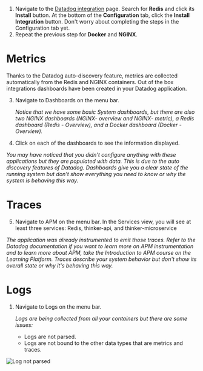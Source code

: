 1. Navigate to the <a href="htthttps://app.datadoghq.com/account/settings" target="_datadog">Datadog integration</a> page. Search for **Redis** and click its **Install** button. At the bottom of the **Configuration** tab, click the **Install Integration** button. Don't worry about completing the steps in the Configuration tab yet.
2. Repeat the previous step for **Docker** and **NGINX**.

# Metrics

Thanks to the Datadog auto-discovery feature, metrics are collected automatically from the Redis and NGINX containers. Out of the box integrations dashboards have been created in your Datadog application.

3. Navigate to Dashboards on the menu bar. 
   
   *Notice that we have some basic System dashboards, but there are also two NGINX dashboards (NGINX- overview and NGINX- metric), a Redis dashboard (Redis - Overview), and a Docker dashboard (Docker - Overview).*

4. Click on each of the dashboards to see the information displayed.
  
  *You may have noticed that you didn't configure anything with these applications but they are populated with data. This is due to the auto discovery features of Datadog. Dashboards give you a clear state of the running system but don't show everything you need to know or why the system is behaving this way.*

# Traces

5. Navigate to APM on the menu bar. In the Services view, you will see at least three services: Redis, thinker-api, and thinker-microservice

  *The application was already instrumented to emit those traces. Refer to the Datadog documentation if you want to learn more on APM instrumentation and to learn more about APM, take the Introduction to APM course on the Learning Platform. Traces describe your system behavior but don't show its overall state or why it's behaving this way.*

# Logs

1. Navigate to Logs on the menu bar.

   *Logs are being collected from all your containers but there are some issues:*
    * Logs are not parsed.
    * Logs are not bound to the other data types that are metrics and traces.

![Log not parsed](/technovangelist/scenarios/logsintro2/assets/log_not_parsed.png)
